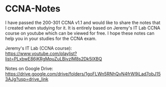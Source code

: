 # CCNA-Notes
I have passed the 200-301 CCNA v1.1 and would like to share the notes that I created when studying for it. It is entirely based on Jeremy's IT Lab CCNA course on youtube which can be viewed for free. I hope these notes can help you in your studies for the CCNA exam. <br>

Jeremy's IT Lab (CCNA course): <br>
https://www.youtube.com/playlist?list=PLxbwE86jKRgMpuZuLBivzlM8s2Dk5lXBQ

Notes on Google Drive: <br>
https://drive.google.com/drive/folders/1goFLWn5RNhQvN4frW9iLad7obJ153AJg?usp=drive_link
